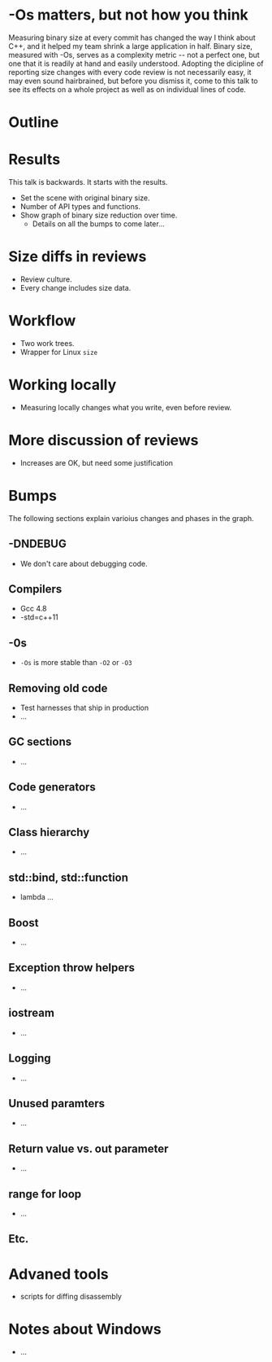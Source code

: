 # -Os matters, but not how you think

Measuring binary size at every commit has changed the way I think about C++, and
it helped my team shrink a large application in half. Binary size, measured with
-Os, serves as a complexity metric -- not a perfect one, but one that it is
readily at hand and easily understood. Adopting the dicipline of reporting size
changes with every code review is not necessarily easy, it may even sound
hairbrained, but before you dismiss it, come to this talk to see its
effects on a whole project as well as on individual lines of code.

# Outline

# Results
This talk is backwards. It starts with the results.
* Set the scene with original binary size.
* Number of API types and functions.
* Show graph of binary size reduction over time.
  * Details on all the bumps to come later...

# Size diffs in reviews
* Review culture.
* Every change includes size data.

# Workflow
* Two work trees.
* Wrapper for Linux `size`

# Working locally
* Measuring locally changes what you write, even before review.

# More discussion of reviews
* Increases are OK, but need some justification

# Bumps
The following sections explain varioius changes and phases in the graph.

## -DNDEBUG
* We don't care about debugging code.

## Compilers
* Gcc 4.8
* -std=c++11

## -0s
* `-Os` is more stable than `-O2` or `-O3`

## Removing old code
* Test harnesses that ship in production
* ...

## GC sections
* ...

## Code generators
* ...

## Class hierarchy
* ...

## std::bind, std::function
* lambda ...

## Boost
* ...

## Exception throw helpers
* ...

## iostream
* ...

## Logging
* ...

## Unused paramters
* ...

## Return value vs. out parameter
* ...

## range for loop
* ...

## Etc.

# Advaned tools
* scripts for diffing disassembly

# Notes about Windows
* ...
